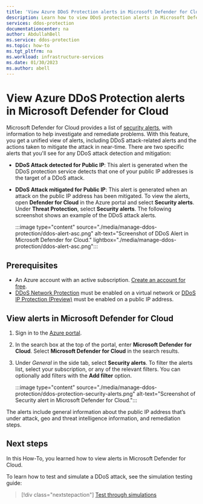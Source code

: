 ```yaml
---
title: 'View Azure DDoS Protection alerts in Microsoft Defender for Cloud'
description: Learn how to view DDoS protection alerts in Microsoft Defender for Cloud.
services: ddos-protection
documentationcenter: na
author: AbdullahBell
ms.service: ddos-protection
ms.topic: how-to
ms.tgt_pltfrm: na
ms.workload: infrastructure-services
ms.date: 01/30/2023
ms.author: abell
---
```


# View Azure DDoS Protection alerts in Microsoft Defender for Cloud

Microsoft Defender for Cloud provides a list of [security alerts](../security-center/security-center-managing-and-responding-alerts.md), with information to help investigate and remediate problems. With this feature, you get a unified view of alerts, including DDoS attack-related alerts and the actions taken to mitigate the attack in near-time.
There are two specific alerts that you'll see for any DDoS attack detection and mitigation:

- **DDoS Attack detected for Public IP**: This alert is generated when the DDoS protection service detects that one of your public IP addresses is the target of a DDoS attack.
- **DDoS Attack mitigated for Public IP**: This alert is generated when an attack on the public IP address has been mitigated.
To view the alerts, open **Defender for Cloud** in the Azure portal and select **Security alerts**. Under **Threat Protection**, select **Security alerts**. The following screenshot shows an example of the DDoS attack alerts.

    :::image type="content" source="./media/manage-ddos-protection/ddos-alert-asc.png" alt-text="Screenshot of DDoS Alert in Microsoft Defender for Cloud." lightbox="./media/manage-ddos-protection/ddos-alert-asc.png":::

## Prerequisites

- An Azure account with an active subscription. [Create an account for free](https://azure.microsoft.com/free/?WT.mc_id=A261C142F).
- [DDoS Network Protection](manage-ddos-protection.md) must be enabled on a virtual network or [DDoS IP Protection (Preview)](manage-ddos-protection-powershell-ip.md) must be enabled on a public IP address. 

## View alerts in Microsoft Defender for Cloud

1. Sign in to the [Azure portal](https://portal.azure.com/).
1. In the search box at the top of the portal, enter **Microsoft Defender for Cloud**. Select **Microsoft Defender for Cloud** in the search results.
1. Under *General* in the side tab, select **Security alerts**. To filter the alerts list, select your subscription, or any of the relevant filters. You can optionally add filters with the **Add filter** option.

    :::image type="content" source="./media/manage-ddos-protection/ddos-protection-security-alerts.png" alt-text="Screenshot of Security alert in Microsoft Defender for Cloud.":::
 
The alerts include general information about the public IP address that’s under attack, geo and threat intelligence information, and remediation steps.

## Next steps

In this How-To, you learned how to view alerts in Microsoft Defender for Cloud.

To learn how to test and simulate a DDoS attack, see the simulation testing guide:

> [!div class="nextstepaction"]
> [Test through simulations](test-through-simulations.md)